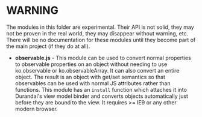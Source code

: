 # WARNING

The modules in this folder are experimental. Their API is not solid, they may not be proven in the real world, they may disappear without warning, etc. There will be no documentation for these modules until they become part of the main project (if they do at all).

* **observable.js** - This module can be used to convert normal properties to observable properties on an object without needing to use ko.observable or ko.observableArray. It can also convert an entire object. The result is an object with get/set semantics so that observables can be used with normal JS attributes rather than functions. This module has an `install` function which attaches it into Durandal's view model binder and converts objects automatically just before they are bound to the view. It requires >= IE9 or any other modern browser.